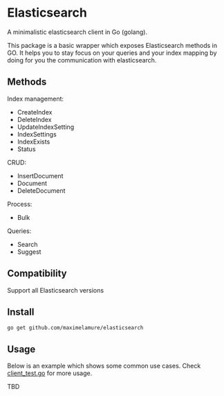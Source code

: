 # Elasticsearch

A minimalistic elasticsearch client in Go (golang).

This package is a basic wrapper which exposes Elasticsearch methods in GO. It helps you to stay focus on your queries and your index mapping by doing for you the communication with elasticsearch.


## Methods

Index management:

* CreateIndex
* DeleteIndex
* UpdateIndexSetting
* IndexSettings
* IndexExists
* Status

CRUD:

* InsertDocument
* Document
* DeleteDocument

Process:

* Bulk

Queries:

* Search
* Suggest

## Compatibility

Support all Elasticsearch versions


## Install

    go get github.com/maximelamure/elasticsearch


## Usage

Below is an example which shows some common use cases. Check [client_test.go](https://github.com/maximelamure/elasticsearch/blob/master/client_test.go) for more usage.

TBD
